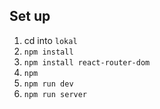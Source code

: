 ## Set up
1. cd into `lokal`
2. `npm install`
3. `npm install react-router-dom`
4. `npm `
4. `npm run dev`
5. `npm run server`
